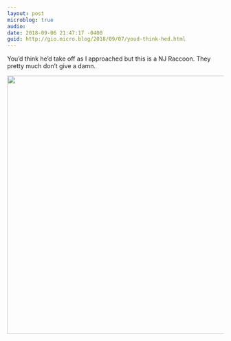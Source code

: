 ```yaml
---
layout: post
microblog: true
audio: 
date: 2018-09-06 21:47:17 -0400
guid: http://gio.micro.blog/2018/09/07/youd-think-hed.html
---
```

You’d think he’d take off as I approached but this is a NJ Raccoon. They pretty much don’t give a damn.

<img src="http://microblog.stevegio.net/uploads/2018/7c894b756c.jpg" width="600" height="600" />
